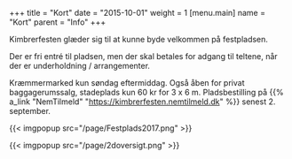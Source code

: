 +++
title = "Kort"
date = "2015-10-01"
weight = 1
[menu.main]
name = "Kort"
parent = "Info"
+++

Kimbrerfesten glæder sig til at kunne byde velkommen på festpladsen.

Der er fri entré til pladsen, men der skal betales for adgang til teltene, når der er underholdning / arrangementer.

Kræmmermarked kun søndag eftermiddag. Også åben for privat baggagerumssalg, stadeplads kun 60 kr for 3 x 6 m. 
Pladsbestilling på {{% a_link "NemTilmeld" "https://kimbrerfesten.nemtilmeld.dk" %}} senest 2. september.

{{< imgpopup src="/page/Festplads2017.png" >}}

{{< imgpopup src="/page/2doversigt.png" >}}